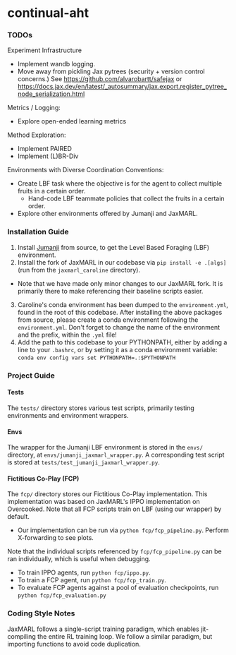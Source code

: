 # continual-aht

### TODOs

Experiment Infrastructure
- Implement wandb logging.
- Move away from pickling Jax pytrees (security + version control concerns.) See https://github.com/alvarobartt/safejax or https://docs.jax.dev/en/latest/_autosummary/jax.export.register_pytree_node_serialization.html

Metrics / Logging: 
- Explore open-ended learning metrics 

Method Exploration: 
- Implement PAIRED
- Implement (L)BR-Div

Environments with Diverse Coordination Conventions: 
- Create LBF task where the objective is for the agent to collect multiple fruits in a certain order. 
    - Hand-code LBF teammate policies that collect the fruits in a certain order. 
- Explore other environments offered by Jumanji and JaxMARL.

### Installation Guide
1. Install [Jumanji](https://github.com/instadeepai/jumanji/tree/main) from source, to get the Level Based Foraging (LBF) environment. 
2. Install the fork of JaxMARL in our codebase via `pip install -e .[algs]` (run from the `jaxmarl_caroline` directory). 
- Note that we have made only minor changes to our JaxMARL fork. It is primarily there to make referencing their baseline scripts easier. 
3. Caroline's conda environment has been dumped to the `environment.yml`, found in the root of this codebase. After installing the above packages from source, please create a conda environment following the `environment.yml`. Don't forget to change the name of the environment and the prefix, within the `.yml` file!  
4. Add the path to this codebase to your PYTHONPATH, either by adding a line to your `.bashrc`, or by setting it as a conda environment variable: `conda env config vars set PYTHONPATH=.:$PYTHONPATH`

### Project Guide
#### Tests
The `tests/` directory stores various test scripts, primarily testing environments and environment wrappers. 

#### Envs
The wrapper for the Jumanji LBF environment is stored in the `envs/` directory, at `envs/jumanji_jaxmarl_wrapper.py`. A corresponding test script is stored at `tests/test_jumanji_jaxmarl_wrapper.py`.

#### Fictitious Co-Play (FCP)
The `fcp/` directory stores our Fictitious Co-Play implementation. This implementation was based on JaxMARL's IPPO implementation on Overcooked. Note that all FCP scripts train on LBF (using our wrapper) by default. 
- Our implementation can be run via `python fcp/fcp_pipeline.py`. Perform X-forwarding to see plots.

Note that the individual scripts referenced by `fcp/fcp_pipeline.py` can be ran individually, which is useful when debugging.
- To train IPPO agents, run `python fcp/ippo.py`. 
- To train a FCP agent, run `python fcp/fcp_train.py`. 
- To evaluate FCP agents against a pool of evaluation checkpoints, run `python fcp/fcp_evaluation.py`

### Coding Style Notes
JaxMARL follows a single-script training paradigm, which enables jit-compiling the entire RL training loop. 
We follow a similar paradigm, but importing functions to avoid code duplication. 
